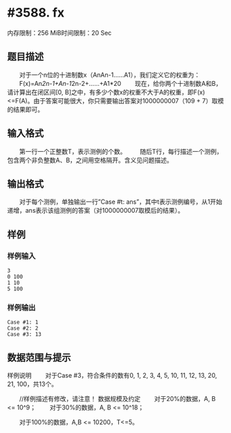 # #3588. fx

内存限制：256 MiB时间限制：20 Sec

## 题目描述

　　对于一个n位的十进制数x（AnAn-1&hellip;&hellip;A1），我们定义它的权重为：
　　F(x)=An*2n-1+An-1*2n-2+&hellip;&hellip;+A1*20
　　现在，给你两个十进制数A和B，请计算出在闭区间[0, B]之中，有多少个数x的权重不大于A的权重，即F(x)<=F(A)。由于答案可能很大，你只需要输出答案对1000000007（109 + 7）取模的结果即可。

## 输入格式

　　第一行一个正整数T，表示测例的个数。
　　随后T行，每行描述一个测例，包含两个非负整数A、B，之间用空格隔开。含义见问题描述。

## 输出格式

　　对于每个测例，单独输出一行&rdquo;Case #t: ans&rdquo;，其中t表示测例编号，从1开始递增，ans表示该组测例的答案（对1000000007取模后的结果）。

## 样例

### 样例输入

    
    3
    0 100
    1 10
    5 100
    
    

### 样例输出

    
    Case #1: 1
    Case #2: 2
    Case #3: 13
    
    

## 数据范围与提示

样例说明
　　对于Case #3，符合条件的数有0, 1, 2, 3, 4, 5, 10, 11, 12, 13, 20, 21, 100，共13个。

　　//样例描述有修改，请注意！
数据规模及约定
　　对于20%的数据，A, B <= 10^9；
　　对于30%的数据，A, B <= 10^18；

　　对于100%的数据，A,B <= 10200，T<=5。
